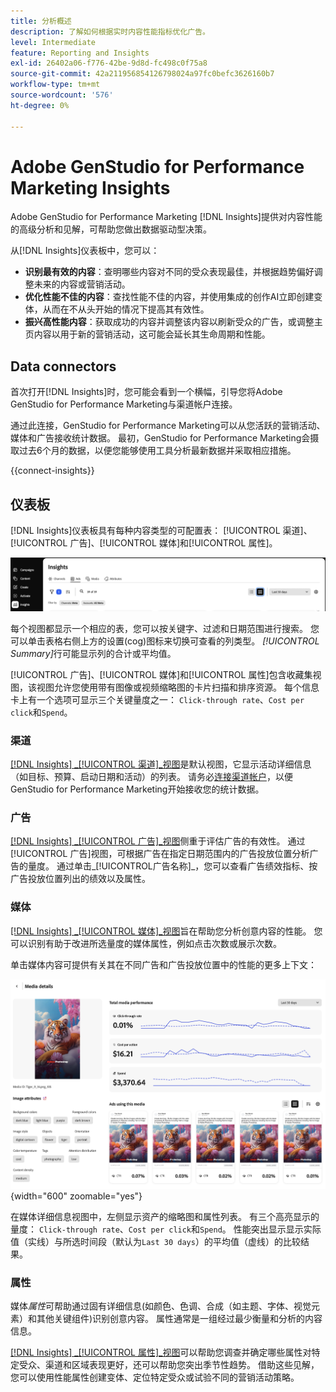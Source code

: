 ```yaml
---
title: 分析概述
description: 了解如何根据实时内容性能指标优化广告。
level: Intermediate
feature: Reporting and Insights
exl-id: 26402a06-f776-42be-9d8d-fc498c0f75a8
source-git-commit: 42a211956854126798024a97fc0befc3626160b7
workflow-type: tm+mt
source-wordcount: '576'
ht-degree: 0%

---
```


# Adobe GenStudio for Performance Marketing Insights

Adobe GenStudio for Performance Marketing [!DNL Insights]提供对内容性能的高级分析和见解，可帮助您做出数据驱动型决策。

从[!DNL Insights]仪表板中，您可以：

- **识别最有效的内容**：查明哪些内容对不同的受众表现最佳，并根据趋势偏好调整未来的内容或营销活动。
- **优化性能不佳的内容**：查找性能不佳的内容，并使用集成的创作AI立即创建变体，从而在不从头开始的情况下提高其有效性。
- **振兴高性能内容**：获取成功的内容并调整该内容以刷新受众的广告，或调整主页内容以用于新的营销活动，这可能会延长其生命周期和性能。

## Data connectors

首次打开[!DNL Insights]时，您可能会看到一个横幅，引导您将Adobe GenStudio for Performance Marketing与渠道帐户连接。

通过此连接，GenStudio for Performance Marketing可以从您活跃的营销活动、媒体和广告接收统计数据。 最初，GenStudio for Performance Marketing会摄取过去6个月的数据，以便您能够使用工具分析最新数据并采取相应措施。

{{connect-insights}}

## 仪表板

[!DNL Insights]仪表板具有每种内容类型的可配置表： [!UICONTROL 渠道]、[!UICONTROL 广告]、[!UICONTROL 媒体]和[!UICONTROL 属性]。

![[!DNL Insights]仪表板](/help/assets/insights-dashboard.png)

每个视图都显示一个相应的表，您可以按关键字、过滤和日期范围进行搜索。 您可以单击表格右侧上方的设置(cog)图标来切换可查看的列类型。 _[!UICONTROL Summary]_&#x200B;行可能显示列的合计或平均值。

[!UICONTROL 广告]、[!UICONTROL 媒体]和[!UICONTROL 属性]包含收藏集视图，该视图允许您使用带有图像或视频缩略图的卡片扫描和排序资源。 每个信息卡上有一个选项可显示三个关键量度之一： `Click-through rate`、`Cost per click`和`Spend`。

### 渠道

[[!DNL Insights] _[!UICONTROL 渠道&#x200B;]_视图](channels.md)是默认视图，它显示活动详细信息（如目标、预算、启动日期和活动）的列表。 请务必[连接渠道帐户](/help/user-guide/connectors/connect-channel.md)，以便GenStudio for Performance Marketing开始接收您的统计数据。

### 广告

[[!DNL Insights] _[!UICONTROL 广告&#x200B;]_视图](ads.md)侧重于评估广告的有效性。 通过[!UICONTROL 广告]视图，可根据广告在指定日期范围内的广告投放位置分析广告的量度。 通过单击_[!UICONTROL &#x200B;广告名称&#x200B;]_，您可以查看广告绩效指标、按广告投放位置列出的绩效以及属性。

### 媒体

[[!DNL Insights] _[!UICONTROL 媒体&#x200B;]_视图](media.md)旨在帮助您分析创意内容的性能。 您可以识别有助于改进所选量度的媒体属性，例如点击次数或展示次数。

单击媒体内容可提供有关其在不同广告和广告投放位置中的性能的更多上下文：

![媒体详细信息](/help/assets/insights-media-details.png){width="600" zoomable="yes"}

在媒体详细信息视图中，左侧显示资产的缩略图和属性列表。 有三个高亮显示的量度： `Click-through rate`、`Cost per click`和`Spend`。 性能突出显示显示实际值（实线）与所选时间段（默认为`Last 30 days`）的平均值（虚线）的比较结果。

### 属性

媒体&#x200B;_属性_&#x200B;可帮助通过固有详细信息(如颜色、色调、合成（如主题、字体、视觉元素）和其他关键组件)识别创意内容。 属性通常是一组经过最少衡量和分析的内容信息。

[[!DNL Insights] _[!UICONTROL 属性&#x200B;]_视图](attributes.md)可以帮助您调查并确定哪些属性对特定受众、渠道和区域表现更好，还可以帮助您突出季节性趋势。 借助这些见解，您可以使用性能属性创建变体、定位特定受众或试验不同的营销活动策略。
